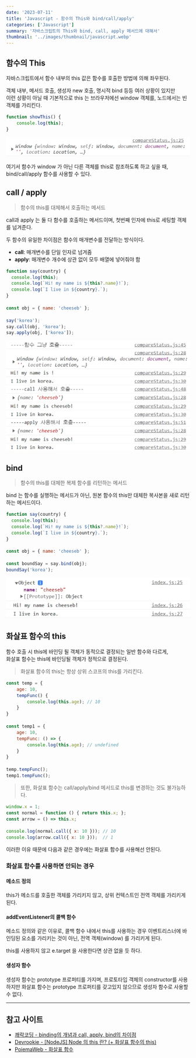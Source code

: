 ```yaml
---
date: '2023-07-11'
title: 'Javascript - 함수의 This와 bind/call/apply'
categories: ['Javascript']
summary: '자바스크립트의 This와 bind, call, apply 메서드에 대해서'
thumbnail: '../images/thumbnail/javascript.webp'
---
```


## 함수의 This

자바스크립트에서 함수 내부의 this 값은 함수를 호출한 방법에 의해 좌우된다.

객체 내부, 메서드 호출, 생성자 new 호출, 명시적 bind 등등 여러 상황이 있지만   
이런 상황이 아닐 때 기본적으로 this 는 브라우저에선 window 객체를, 노드에서는 빈 객체를 가리킨다.

```js
function showThis() {
	console.log(this);
}
```

![](../images/content/2023-07-11-11-21-18.webp)

여기서 함수가 window 가 아닌 다른 객체를 this로 참조하도록 하고 싶을 때, bind/call/apply 함수를 사용할 수 있다.

## call / apply

> 함수의 this를 대체해서 호출하는 메서드

call과 apply 는 둘 다 함수를 호출하는 메서드이며, 첫번째 인자에 this로 세팅할 객체를 넘겨준다.

두 함수의 유일한 차이점은 함수의 매개변수를 전달하는 방식이다.

- **call**: 매개변수를 단일 인자로 넘겨줌
- **apply**: 매개변수 개수에 상관 없이 모두 배열에 넣어줘야 함

<div class="code-header">
	<span class="red btn"></span>
	<span class="yellow btn"></span>
	<span class="green btn"></span>
</div>

```js
function say(country) {
  console.log(this);
  console.log(`Hi! my name is ${this?.name}!`);
  console.log(`I live in ${country}.`);
}

const obj = { name: 'cheeseb' };

say('korea');
say.call(obj, 'korea');
say.apply(obj, ['korea']);
```

![](../images/content/2023-07-11-11-23-32.webp)

## bind

> 함수의 this를 대체한 복제 함수를 리턴하는 메서드

bind 는 함수를 실행하는 메서드가 아닌, 원본 함수의 this만 대체한 복사본을 새로 리턴하는 메서드이다.

<div class="code-header">
	<span class="red btn"></span>
	<span class="yellow btn"></span>
	<span class="green btn"></span>
</div>

```js
function say(country) {
  console.log(this);
  console.log(`Hi! my name is ${this?.name}!`);
  console.log(`I live in ${country}.`);
}

const obj = { name: 'cheeseb' };

const boundSay = say.bind(obj);
boundSay('korea');
```

![](../images/content/2023-07-11-12-55-11.webp)

## 화살표 함수의 this

함수 호출 시 this에 바인딩 될 객체가 동적으로 결정되는 일반 함수와 다르게,   
화살표 함수는 this에 바인딩될 객체가 정적으로 결정된다.

> 화살표 함수의 this는 항상 상위 스코프의 this를 가리킨다.

<div class="code-header">
	<span class="red btn"></span>
	<span class="yellow btn"></span>
	<span class="green btn"></span>
</div>

```js
const temp = { 
    age: 10, 
    tempFunc() { 
    	console.log(this.age); // 10
    } 
} 

const temp1 = { 
    age: 10, 
    tempFunc: () => { 
    	console.log(this.age); // undefined 
    } 
} 

temp.tempFunc();
temp1.tempFunc();
```

> 또한, 화살표 함수는 call/apply/bind 메서드로 this를 변경하는 것도 불가능하다.

<div class="code-header">
	<span class="red btn"></span>
	<span class="yellow btn"></span>
	<span class="green btn"></span>
</div>

```js
window.x = 1;
const normal = function () { return this.x; };
const arrow = () => this.x;

console.log(normal.call({ x: 10 })); // 10
console.log(arrow.call({ x: 10 }));  // 1
```

이러한 이유 때문에 다음과 같은 경우에는 화살표 함수를 사용해선 안된다.

### 화살표 함수를 사용하면 안되는 경우

####  메소드 정의

this가 메소드를 호출한 객체를 가리키지 않고, 상위 컨텍스트인 전역 객체를 가리키게 된다.

#### addEventListener의 콜백 함수

메소드 정의와 같은 이유로, 콜백 함수 내에서 this를 사용하는 경우 이벤트리스너에 바인딩된 요소를 가리키는 것이 아닌, 전역 객체(window) 를 가리키게 된다.

this를 사용하지 않고 e.target 을 사용한다면 상관 없을 듯 하다.

#### 생성자 함수

생성자 함수는 prototype 프로퍼티를 가지며, 프로토타입 객체의 constructor를 사용하지만 화살표 함수는 prototype 프로퍼티를 갖고있지 않으므로 생성자 함수로 사용할 수 없다.

---

## 참고 사이트

- [쾌락코딩 - binding의 개념과 call, apply, bind의 차이점](https://wooooooak.github.io/javascript/2018/12/08/call,apply,bind/)
- [Devrookie - [NodeJS] Node 의 this 란? (+ 화살표 함수의 this)](https://haeunyah.tistory.com/86)
- [PoiemaWeb - 화살표 함수](https://poiemaweb.com/es6-arrow-function)